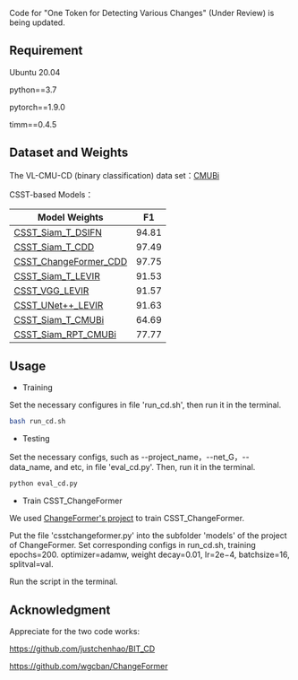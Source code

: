 Code for "One Token for Detecting Various Changes" (Under Review) is being updated.

## Requirement
Ubuntu 20.04

python==3.7

pytorch==1.9.0

timm==0.4.5


## Dataset and Weights
The VL-CMU-CD (binary classification) data set：[CMUBi](https://pan.baidu.com/s/1UI34-Wide_pVFBCX9eaQpQ?pwd=8sgw)

CSST-based Models：

| Model Weights     | F1     |
| ---------- | ---------- |
| [CSST_Siam_T_DSIFN](https://pan.baidu.com/s/1_CdnHdOUYCENeHf2MIdbEg?pwd=4ba7) | 94.81 |
| [CSST_Siam_T_CDD](https://pan.baidu.com/s/1Coj_MwMmT8HZljtwGikB5g?pwd=7r3n) | 97.49 |
| [CSST_ChangeFormer_CDD](https://pan.baidu.com/s/1sdtbXrmATqcHbWyVB685BA?pwd=rmf1) | 97.75 |
| [CSST_Siam_T_LEVIR](https://pan.baidu.com/s/1ROvAKzMvqgBICIVN99Ixsw?pwd=gxup) | 91.53 |
| [CSST_VGG_LEVIR](https://pan.baidu.com/s/1xIMtXjNh4AAbX3e06WUFJA?pwd=v5g9) | 91.57 |
| [CSST_UNet++_LEVIR](https://pan.baidu.com/s/1hNYsSQl00kWM6pOyqzOSYw?pwd=845w) | 91.63 |
| [CSST_Siam_T_CMUBi](https://pan.baidu.com/s/1Td8i5YoNtswYplfpf5OnZg?pwd=e3hc) | 64.69 |
| [CSST_Siam_RPT_CMUBi](https://pan.baidu.com/s/1tgrl3ixt5e-qCPOX-Tkhrg?pwd=cmrx) | 77.77 |


## Usage

- Training

Set the necessary configures in file 'run_cd.sh', then run it in the terminal.

```sh
bash run_cd.sh
```


- Testing
  
Set the necessary configs, such as --project_name，--net_G，--data_name, and etc, in file 'eval_cd.py'. Then, run it in the terminal.

```sh
python eval_cd.py
```

 - Train CSST_ChangeFormer

We used [ChangeFormer's project](https://github.com/wgcban/ChangeFormer) to train CSST_ChangeFormer. 

Put the file 'csstchangeformer.py' into the subfolder 'models' of the project of ChangeFormer. Set corresponding configs in run_cd.sh, training epochs=200. optimizer=adamw, weight decay=0.01, lr=2e−4, batchsize=16, splitval=val.

Run the script in the terminal.

## Acknowledgment

Appreciate for the two code works:

https://github.com/justchenhao/BIT_CD

https://github.com/wgcban/ChangeFormer


